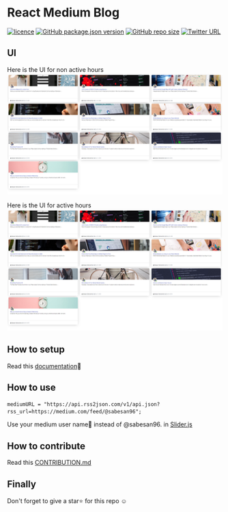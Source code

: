 # React Medium Blog

[![licence](https://img.shields.io/github/license/sabesansathananthan/material-ui-medium-blog)](https://github.com/sabesansathananthan/material-ui-medium-blog/blob/master/.github/LICENSE)
[![GitHub package.json version](https://img.shields.io/github/package-json/v/sabesansathananthan/material-ui-medium-blog)](https://github.com/sabesansathananthan/material-ui-medium-blog)
[![GitHub repo size](https://img.shields.io/github/repo-size/sabesansathananthan/material-ui-medium-blog?color=ff69b4)](https://github.com/sabesansathananthan/material-ui-medium-blog)
[![Twitter URL](https://img.shields.io/twitter/url?style=social&url=https%3A%2F%2Ftwitter.com%2FTheSabesan)](https://twitter.com/intent/tweet?text=Wow,%20I%20used%20material-ui-medium-blog.%20That%20is%20excellent.%20Thank%20you%20@TheSabesan)

## UI

Here is the UI for non active hours
![Image](./docs/post-non-active-hours.png)

Here is the UI for active hours
![Image](./docs/post-active-hours.png)

## How to setup

Read this [documentation](./docs/SETUP.md)📝

## How to use

`mediumURL = "https://api.rss2json.com/v1/api.json?rss_url=https://medium.com/feed/@sabesan96";`

Use your medium user name👤 instead of @sabesan96. in [Slider.js](./src/components/Slider.js)

## How to contribute

Read this [CONTRIBUTION.md](./docs/CONTRIBUTION.md)

## Finally

Don't forget to give a star⭐️ for this repo ☺️
